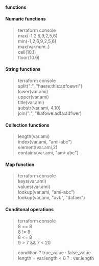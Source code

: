 

#### functions

#### Numaric functions

> terraform console  
> max(-1,2,6,9,2,5,6)  
> min(-1,2,6,9,2,5,6)  
> max(var.num..)  
> ceil(10.1)  
> floor(10.6)  

#### String functions
> terraform console  
>   split(":", "haere:this:adfoewri")  
> lower(var.ami)  
> upper(var.ami)  
> title(var.ami)  
> substr(var.ami, 4,10)  
> join(":", "lkafowe:adfa:adfwer)  

#### Collection functions
> length(var.ami)  
> index(var.ami, "ami-abc")  
> element(var.ami,2)  
> contains(var.ami, "ami-abc")  

#### Map function
> terraform console  
> keys(var.ami)  
> values(var.ami)  
> lookup(var.ami, "ami-abc")  
> lookup(var,ami, "avb", "dafaer")  

#### Conditonal operations
> terraform console  
> 8 == 8  
> 8 != 8  
> 8 <= 8  
> 9 > 7 && 7 < 20  

> condition ? true_value : false_value  
> length = var.length < 8 ?  : var.length  
